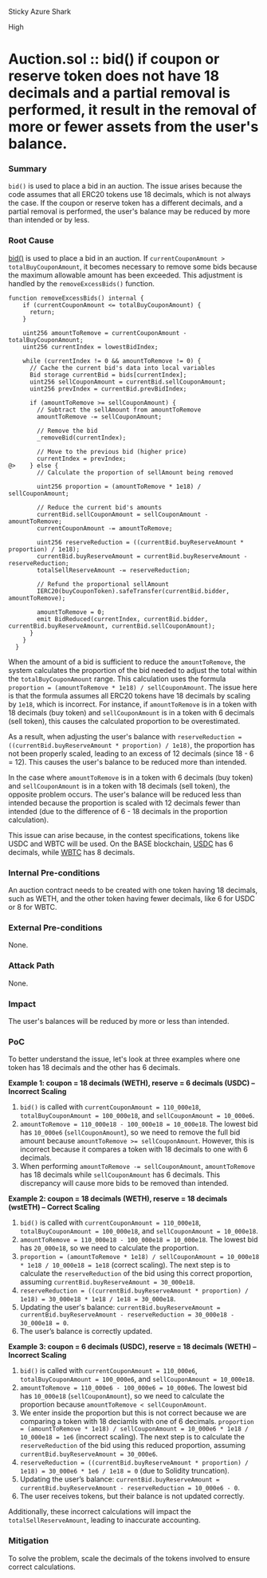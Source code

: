 Sticky Azure Shark

High

# Auction.sol :: bid() if coupon or reserve token does not have 18 decimals and a partial removal is performed, it result in the removal of more or fewer assets from the user's balance.

### Summary

`bid()` is used to place a bid in an auction. The issue arises because the code assumes that all ERC20 tokens use 18 decimals, which is not always the case. If the coupon  or reserve token has a different decimals, and a partial removal is performed, the user's balance may be reduced by more than intended or by less.

### Root Cause

[bid()](https://github.com/sherlock-audit/2024-12-plaza-finance/blob/main/plaza-evm/src/Auction.sol#L125-L171) is used to place a bid in an auction. If `currentCouponAmount > totalBuyCouponAmount`, it becomes necessary to remove some bids because the maximum allowable amount has been exceeded. This adjustment is handled by the `removeExcessBids()` function.
```solidity
function removeExcessBids() internal {
    if (currentCouponAmount <= totalBuyCouponAmount) {
      return;
    }

    uint256 amountToRemove = currentCouponAmount - totalBuyCouponAmount;
    uint256 currentIndex = lowestBidIndex;

    while (currentIndex != 0 && amountToRemove != 0) {
      // Cache the current bid's data into local variables
      Bid storage currentBid = bids[currentIndex];
      uint256 sellCouponAmount = currentBid.sellCouponAmount;
      uint256 prevIndex = currentBid.prevBidIndex;

      if (amountToRemove >= sellCouponAmount) {
        // Subtract the sellAmount from amountToRemove
        amountToRemove -= sellCouponAmount;

        // Remove the bid
        _removeBid(currentIndex);

        // Move to the previous bid (higher price)
        currentIndex = prevIndex;
@>    } else {
        // Calculate the proportion of sellAmount being removed
      
        uint256 proportion = (amountToRemove * 1e18) / sellCouponAmount;
        
        // Reduce the current bid's amounts
        currentBid.sellCouponAmount = sellCouponAmount - amountToRemove;
        currentCouponAmount -= amountToRemove;

        uint256 reserveReduction = ((currentBid.buyReserveAmount * proportion) / 1e18);
        currentBid.buyReserveAmount = currentBid.buyReserveAmount - reserveReduction;
        totalSellReserveAmount -= reserveReduction;
        
        // Refund the proportional sellAmount
        IERC20(buyCouponToken).safeTransfer(currentBid.bidder, amountToRemove);
        
        amountToRemove = 0;
        emit BidReduced(currentIndex, currentBid.bidder, currentBid.buyReserveAmount, currentBid.sellCouponAmount);
      }
    }
  }
```
When the amount of a bid is sufficient to reduce the `amountToRemove`, the system calculates the proportion of the bid needed to adjust the total within the `totalBuyCouponAmount` range. This calculation uses the formula `proportion = (amountToRemove * 1e18) / sellCouponAmount`. The issue here is that the formula assumes all ERC20 tokens have 18 decimals by scaling by `1e18`, which is incorrect. For instance, if `amountToRemove` is in a token with 18 decimals (buy token) and `sellCouponAmount` is in a token with 6 decimals (sell token), this causes the calculated proportion to be overestimated.

As a result, when adjusting the user's balance with `reserveReduction = ((currentBid.buyReserveAmount * proportion) / 1e18)`, the proportion has not been properly scaled, leading to an excess of 12 decimals (since 18 - 6 = 12). This causes the user's balance to be reduced more than intended.

In the case where `amountToRemove` is in a token with 6 decimals (buy token) and `sellCouponAmount` is in a token with 18 decimals (sell token), the opposite problem occurs. The user's balance will be reduced less than intended because the proportion is scaled with 12 decimals fewer than intended (due to the difference of 6 - 18 decimals in the proportion calculation).

This issue can arise because, in the contest specifications, tokens like USDC and WBTC will be used. On the BASE blockchain, [USDC](https://basescan.org/token/0x833589fcd6edb6e08f4c7c32d4f71b54bda02913) has 6 decimals, while [WBTC](https://basescan.org/token/0x0555E30da8f98308EdB960aa94C0Db47230d2B9c) has 8 decimals.

### Internal Pre-conditions

An auction contract needs to be created with one token having 18 decimals, such as WETH, and the other token having fewer decimals, like 6 for USDC or 8 for WBTC.

### External Pre-conditions

None.

### Attack Path

None.

### Impact

The user's balances will be reduced by more or less than intended.

### PoC

To better understand the issue, let's look at three examples where one token has 18 decimals and the other has 6 decimals.

**Example 1: coupon = 18 decimals (WETH), reserve = 6 decimals (USDC) – Incorrect Scaling**

1. `bid()` is called with `currentCouponAmount = 110_000e18`, `totalBuyCouponAmount = 100_000e18`, and `sellCouponAmount = 10_000e6`.
2. `amountToRemove = 110_000e18 - 100_000e18 = 10_000e18`. The lowest bid has `10_000e6` (`sellCouponAmount`), so we need to remove the full bid amount because `amountToRemove >= sellCouponAmount`. However, this is incorrect because it compares a token with 18 decimals to one with 6 decimals.
3. When performing `amountToRemove -= sellCouponAmount`, `amountToRemove` has 18 decimals while `sellCouponAmount` has 6 decimals. This discrepancy will cause more bids to be removed than intended.

**Example 2: coupon = 18 decimals (WETH), reserve = 18 decimals (wstETH) – Correct Scaling**

1. `bid()` is called with `currentCouponAmount = 110_000e18`, `totalBuyCouponAmount = 100_000e18`, and `sellCouponAmount = 10_000e18`.
2. `amountToRemove = 110_000e18 - 100_000e18 = 10_000e18`. The lowest bid has `20_000e18`, so we need to calculate the proportion.
3. `proportion = (amountToRemove * 1e18) / sellCouponAmount = 10_000e18 * 1e18 / 10_000e18 = 1e18` (correct scaling). The next step is to calculate the `reserveReduction` of the bid using this correct proportion, assuming `currentBid.buyReserveAmount = 30_000e18`.
4. `reserveReduction = ((currentBid.buyReserveAmount * proportion) / 1e18) = 30_000e18 * 1e18 / 1e18 = 30_000e18`.
5. Updating the user's balance: `currentBid.buyReserveAmount = currentBid.buyReserveAmount - reserveReduction = 30_000e18 - 30_000e18 = 0`. 
6. The user’s balance is correctly updated.

**Example 3: coupon = 6 decimals (USDC), reserve = 18 decimals (WETH) – Incorrect Scaling**

1. `bid()` is called with `currentCouponAmount = 110_000e6`, `totalBuyCouponAmount = 100_000e6`, and `sellCouponAmount = 10_000e18`.
2. `amountToRemove = 110_000e6 - 100_000e6 = 10_000e6`. The lowest bid has `10_000e18` (`sellCouponAmount`), so we need to calculate the proportion because  `amountToRemove < sellCouponAmount`.
3. We enter inside the proportion but this is not correct because we are comparing a token with 18 deciamls with one of 6 decimals. `proportion = (amountToRemove * 1e18) / sellCouponAmount = 10_000e6 * 1e18 / 10_000e18 = 1e6` (incorrect scaling). The next step is to calculate the `reserveReduction` of the bid using this reduced proportion, assuming `currentBid.buyReserveAmount = 30_000e6`.
4. `reserveReduction = ((currentBid.buyReserveAmount * proportion) / 1e18) = 30_000e6 * 1e6 / 1e18 = 0` (due to Solidity truncation).
5. Updating the user’s balance: `currentBid.buyReserveAmount = currentBid.buyReserveAmount - reserveReduction = 10_000e6 - 0`. 
6. The user receives tokens, but their balance is not updated correctly.

Additionally, these incorrect calculations will impact the `totalSellReserveAmount`, leading to inaccurate accounting.

### Mitigation

To solve the problem, scale the decimals of the tokens involved to ensure correct calculations.